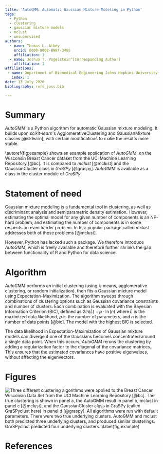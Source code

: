 ```yaml
---
title: 'AutoGMM: Automatic Gaussian Mixture Modeling in Python'
tags:
  - Python
  - clustering
  - gaussian mixture models
  - mclust
  - unsupervised
authors:
  - name: Thomas L. Athey
    orcid: 0000-0002-8987-3486
    affiliation: 1
  - name: Joshua T. Vogelstein^[Corresponding Author]
    affiliation: 1
affiliations:
 - name: Department of Biomedical Engineering Johns Hopkins University
   index: 1
date: 13 July 2020
bibliography: refs_joss.bib

---
```


# Summary

*AutoGMM* is a Python algorithm for automatic Gaussian mixture modeling. It builds upon *scikit-learn*'s AgglomerativeClustering and GaussianMixture classes [@sklearn], with certain modifications to make the results more stable. 

\autoref{fig:example} shows an example application of *AutoGMM*, on the Wisconsin Breast Cancer dataset from the UCI Machine Learning Repository [@bc]. It is compared to *mclust* [@mclust] and the GaussianCluster class in *GraSPy* [@graspy]. *AutoGMM* is available as a class in the cluster module of *GraSPy*.

# Statement of need 

Gaussian mixture modeling is a fundamental tool in clustering, as well as discriminant analysis and semiparametric density estimation. However, estimating the optimal model for any given number of components is an NP-hard problem, and estimating the number of components is in some respects an even harder problem. 
In R, a popular package called *mclust* addresses both of these problems [@mclust].  

However,  Python has lacked such a package. We therefore introduce *AutoGMM*, which is freely available and therefore further shrinks the gap between functionality of R and Python for data science.

# Algorithm

*AutoGMM* performs an initial clustering (using k-means, agglomerative clustering, or random initialization), then fits a Gaussian mixture model using Expectation-Maximization. The algorithm sweeps through combinations of clustering options such as Gaussian covariance constraints and number of clusters. Each combination is evaluated with the Bayesian Information Criterion (BIC), defined as $2ln(\hat{L}) - p \cdot \ln(n)$ where $\hat{L}$ is the maximized data likelihood, $p$ is the number of parameters, and $n$ is the number of data points [@bic]. The model with the highest BIC is selected.

The data likelihood in Expectation-Maximization of Gaussian mixture models can diverge if one of the Gaussians becomes concentrated around a single data point. When this occurs, *AutoGMM* reruns the clustering by adding a regularization factor to the diagonal of the covariance matrices. This ensures that the estimated covariances have positive eigenvalues, without affecting the eigenvectors. 


# Figures

![Three different clustering algorithms were applied to the Breast Cancer Wisconsin Data Set from the UCI Machine Learning Repository [@bc]. The true clustering is shown in panel a, the *AutoGMM* result in panel b, *mclust* in panel c [@mclust], and the GaussianCluster class in *GraSPy* (called GraSPyclust here) in panel d [@graspy]. All algorithms were run with default parameters. There were two true underlying clusters. AutoGMM and mclust both predicted three underlying clusters, and produced similar clusterings. GraSPyclust predicted four underlying clusters. \label{fig:example}](example.png)
	
# References
